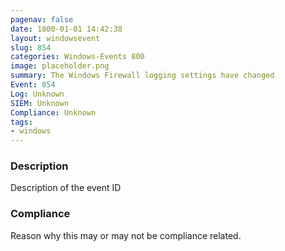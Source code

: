 ```yaml
---
pagenav: false
date: 1800-01-01 14:42:38
layout: windowsevent
slug: 854
categories: Windows-Events 800
image: placeholder.png
summary: The Windows Firewall logging settings have changed
Event: 854
Log: Unknown
SIEM: Unknown
Compliance: Unknown
tags:
- windows
---
```


### Description

Description of the event ID

### Compliance

Reason why this may or may not be compliance related.

